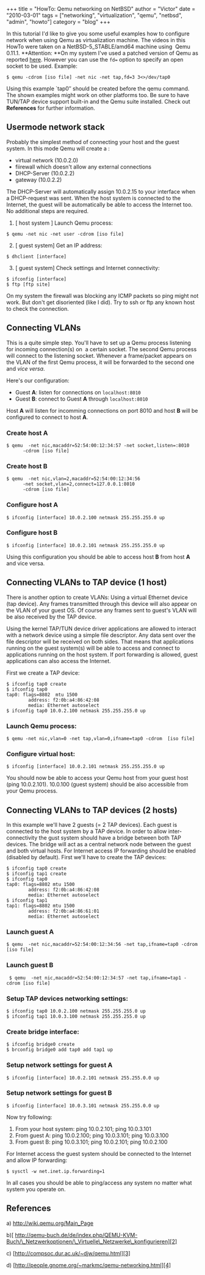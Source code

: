 +++
title = "HowTo: Qemu networking on NetBSD"
author = "Victor"
date = "2010-03-01"
tags = ["networking", "virtualization", "qemu", "netbsd", "admin", "howto"]
category = "blog"
+++

In this tutorial I'd like to give you some useful examples how to configure network when using Qemu as virtualization machine. The videos in this HowTo were taken on a NetBSD-5_STABLE/amd64 machine using  Qemu 0.11.1. **Attention: **On my system I've used a patched version of Qemu as reported [here][1]. However you can use the `fd=` option to specify an open socket to be used. Example:

~~~.shell
$ qemu -cdrom [iso file] -net nic -net tap,fd=3 3<>/dev/tap0
~~~

Using this example `tap0&#8243; should be created before the qemu command. The shown examples might work on other platforms too. Be sure to have TUN/TAP device support built-in and the Qemu suite installed. Check out **References** for further information.

## Usermode network stack

Probably the simplest method of connecting your host and the guest system. In this mode Qemu will create a :

*   virtual network (10.0.2.0)
*   fiirewall which doesn't allow any external connections
*   DHCP-Server (10.0.2.2)
*   gateway (10.0.2.2)

The DHCP-Server will automatically assign 10.0.2.15 to your interface when a DHCP-request was sent. When the host system is connected to the Internet, the guest will be automatically be able to access the Internet too. No additional steps are required.

1. [ host system ] Launch Qemu process:

~~~.shell
$ qemu -net nic -net user -cdrom [iso file]
~~~

2. [ guest system] Get an IP address:

~~~.shell
$ dhclient [interface]
~~~

3. [ guest system] Check settings and Internet connectivity:

~~~.shell
$ ifconfig [interface]
$ ftp [ftp site]
~~~

On my system the firewall was blocking any ICMP packets so ping might not work. But don't get disoriented (like I did). Try to ssh or ftp any known host to check the connection.

## Connecting VLANs

This is a quite simple step. You'll have to set up a Qemu process listening for incoming connection(s) on  a certain socket. The second Qemu process will connect to the listening socket. Whenever a frame/packet appears on the VLAN of the first Qemu process, it will be forwarded to the second one and <span style="font-style: italic;">vice versa</span>.

Here's our configuration:

*   Guest **A**: listen for connections on `localhost:8010`
*   Guest **B**: connect to Guest **A** through `localhost:8010`

Host **A** will listen for incomming connections on port 8010 and host **B** will be configured to connect to host **A**.

### Create host A

~~~.shell
$ qemu  -net nic,macaddr=52:54:00:12:34:57 -net socket,listen=:8010  
      -cdrom [iso file]
~~~

### Create host B

~~~.shell
$ qemu  -net nic,vlan=2,macaddr=52:54:00:12:34:56 
      -net socket,vlan=2,connect=127.0.0.1:8010 
      -cdrom [iso file]
~~~

### Configure host A

~~~.shell
$ ifconfig [interface] 10.0.2.100 netmask 255.255.255.0 up
~~~

### Configure host B

~~~.shell
$ ifconfig [interface] 10.0.2.101 netmask 255.255.255.0 up
~~~

Using this configuration you should be able to access host **B** from host **A** and vice versa.

## Connecting VLANs to TAP device (1 host)

There is another option to create VLANs: Using a virtual Ethernet device (tap device). Any frames transmitted through this device will also appear on the VLAN of your guest OS. Of course any frames sent to guest's VLAN will be also received by the TAP device.

Using the kernel TAP/TUN device driver applications are allowed to interact with a network device using a simple file descriptor. Any data sent over the file descriptor will be received on both sides. That means that applications running on the guest system(s) will be able to access and connect to applications running on the host system. If port forwarding is allowed, guest applications can also access the Internet.

First we create a TAP device:

~~~.shell
$ ifconfig tap0 create
$ ifconfig tap0
tap0: flags=8802  mtu 1500
        address: f2:0b:a4:86:42:08
        media: Ethernet autoselect
$ ifconfig tap0 10.0.2.100 netmask 255.255.255.0 up
~~~

### Launch Qemu process:

~~~.shell
$ qemu -net nic,vlan=0 -net tap,vlan=0,ifname=tap0 -cdrom  [iso file]
~~~

### Configure virtual host:

~~~.shell
$ ifconfig [interface] 10.0.2.101 netmask 255.255.255.0 up
~~~

You should now be able to access your Qemu host from your guest host (ping 10.0.2.101). 10.0.100 (guest system) should be also accessible from your Qemu process.

## Connecting VLANs to TAP devices (2 hosts)

In this example we'll have 2 guests (= 2 TAP devices). Each guest is connected to the host system by a TAP device. In order to allow inter-connectivity the gust system should have a bridge between both TAP devices. The bridge will act as a central network node between the guest and both virtual hosts. For Internet access IP forwarding should be enabled (disabled by default). First we'll have to create the TAP devices:

~~~.shell
$ ifconfig tap0 create
$ ifconfig tap1 create
$ ifconfig tap0
tap0: flags=8802 mtu 1500
        address: f2:0b:a4:86:42:08
        media: Ethernet autoselect
$ ifconfig tap1
tap1: flags=8802 mtu 1500
        address: f2:0b:a4:86:61:01
        media: Ethernet autoselect
~~~

### Launch guest A

~~~.shell
$ qemu  -net nic,macaddr=52:54:00:12:34:56 -net tap,ifname=tap0 -cdrom [iso file]
~~~

### Launch guest B

~~~.shell
 $ qemu  -net nic,macaddr=52:54:00:12:34:57 -net tap,ifname=tap1 -cdrom [iso file]
~~~

### Setup TAP devices networking settings:

~~~.shell
$ ifconfig tap0 10.0.2.100 netmask 255.255.255.0 up
$ ifconfig tap1 10.0.3.100 netmask 255.255.255.0 up
~~~

### Create bridge interface:

~~~.shell
$ ifconfig bridge0 create
$ brconfig bridge0 add tap0 add tap1 up
~~~

### Setup network settings for guest A

~~~.shell
$ ifconfig [interface] 10.0.2.101 netmask 255.255.0.0 up
~~~

### Setup network settings for guest B

~~~.shell
$ ifconfig [interface] 10.0.3.101 netmask 255.255.0.0 up
~~~

Now try following:

1.  From your host system: ping 10.0.2.101; ping 10.0.3.101
2.  From guest A: ping 10.0.2.100; ping 10.0.3.101; ping 10.0.3.100
3.  From guest B: ping 10.0.3.101; ping 10.0.2.101; ping 10.0.2.100

For Internet access the guest system should be connected to the Internet and allow IP forwarding:

~~~.shell
$ sysctl -w net.inet.ip.forwarding=1
~~~

In all cases you should be able to ping/access any system no matter what system you operate on. 

## References

a) <http://wiki.qemu.org/Main_Page>

b)[ http://qemu-buch.de/de/index.php/QEMU-KVM-Buch/\_Netzwerkoptionen/\_Virtuelle\_Netzwerke\_konfigurieren][2]

c) [http://compsoc.dur.ac.uk/~djw/qemu.html][3]

d) [http://people.gnome.org/~markmc/qemu-networking.html][4]

 [1]: http://mail-index.netbsd.org/pkgsrc-bugs/2009/12/18/msg035190.html
 [2]: http://qemu-buch.de/de/index.php/QEMU-KVM-Buch/_Netzwerkoptionen/_Virtuelle_Netzwerke_konfigurieren
 [3]: http://compsoc.dur.ac.uk/%7Edjw/qemu.html
 [4]: http://people.gnome.org/%7Emarkmc/qemu-networking.html
